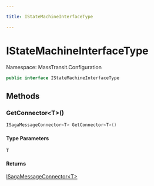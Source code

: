 ```yaml
---

title: IStateMachineInterfaceType

---
```


# IStateMachineInterfaceType

Namespace: MassTransit.Configuration

```csharp
public interface IStateMachineInterfaceType
```

## Methods

### **GetConnector\<T\>()**

```csharp
ISagaMessageConnector<T> GetConnector<T>()
```

#### Type Parameters

`T`<br/>

#### Returns

[ISagaMessageConnector\<T\>](../masstransit-configuration/isagamessageconnector-1)<br/>
